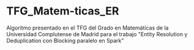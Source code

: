 # TFG_Matem-ticas_ER
Algoritmo presentado en el TFG del Grado en Matemáticas de la Universidad Complutense de Madrid para el trabajo "Entity Resolution y Deduplication con Blocking paralelo en Spark"
